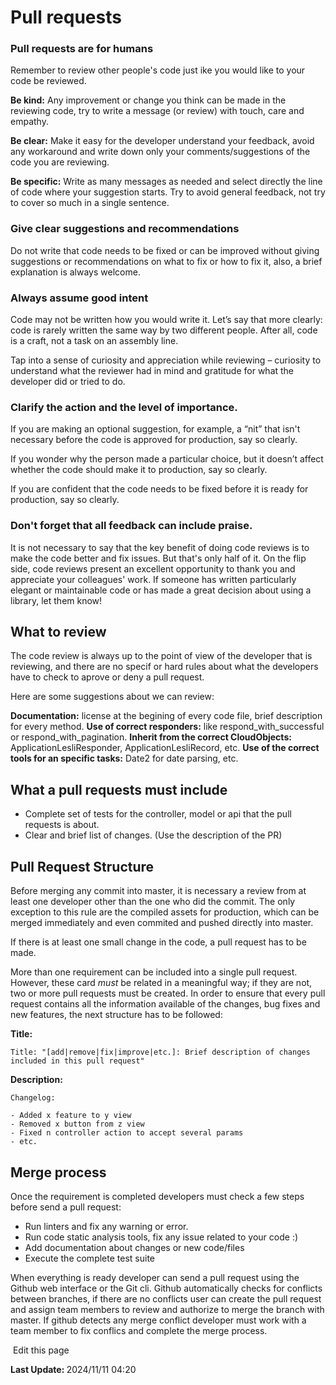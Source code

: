 # Pull requests

### Pull requests are for humans
Remember to review other people's code just ike you would like to your code be reviewed.

**Be kind:** Any improvement or change you think can be made in the reviewing code, try to write a message (or review) with touch, care and empathy.

**Be clear:** Make it easy for the developer understand your feedback, avoid any workaround and write down only your comments/suggestions of the code you are reviewing.

**Be specific:** Write as many messages as needed and select directly the line of code where your suggestion starts. Try to avoid general feedback, not try to cover so much in a single sentence.

### Give clear suggestions and recommendations
Do not write that code needs to be fixed or can be improved without giving suggestions or recommendations on what to fix or how to fix it, also, a brief explanation is always welcome.


### Always assume good intent
Code may not be written how you would write it. Let’s say that more clearly: code is rarely written the same way by two different people. After all, code is a craft, not a task on an assembly line.

Tap into a sense of curiosity and appreciation while reviewing – curiosity to understand what the reviewer had in mind and gratitude for what the developer did or tried to do.


### Clarify the action and the level of importance. 
If you are making an optional suggestion, for example, a “nit” that isn't necessary before the code is approved for production, say so clearly. 

If you wonder why the person made a particular choice, but it doesn’t affect whether the code should make it to production, say so clearly. 

If you are confident that the code needs to be fixed before it is ready for production, say so clearly. 


### Don't forget that all feedback can include praise.
It is not necessary to say that the key benefit of doing code reviews is to make the code better and fix issues. 
But that's only half of it. On the flip side, code reviews present an excellent opportunity to thank you and appreciate your colleagues' work. 
If someone has written particularly elegant or maintainable code or has made a great decision about using a library, let them know!


## What to review 
The code review is always up to the point of view of the developer that is reviewing, and there are no specif or hard rules about what the developers have to check to aprove or deny a pull request.

Here are some suggestions about we can review: 

**Documentation:** license at the begining of every code file, brief description for every method.
**Use of correct responders:** like respond_with_successful or respond_with_pagination.
**Inherit from the correct CloudObjects:** ApplicationLesliResponder, ApplicationLesliRecord, etc.
**Use of the correct tools for an specific tasks:** Date2 for date parsing, etc.


## What a pull requests must include
- Complete set of tests for the controller, model or api that the pull requests is about.
- Clear and brief list of changes. (Use the description of the PR)


## Pull Request Structure
Before merging any commit into master, it is necessary a review from at least one developer other than the one who did the commit. The only exception to this rule are the compiled assets for production, which can be merged immediately and even commited and pushed directly into master. 

If there is at least one small change in the code, a pull request has to be made. 

More than one requirement can be included into a single pull request. However, these card *must* be related in a meaningful way; if they are not, two or more pull requests must be created. In order to ensure that every pull request contains all the information available of the changes, bug fixes and new features, the next structure has to be followed:

__Title:__

```
Title: "[add|remove|fix|improve|etc.]: Brief description of changes included in this pull request"
```

__Description:__ 

```
Changelog:

- Added x feature to y view
- Removed x button from z view
- Fixed n controller action to accept several params
- etc.
```

## Merge process 
Once the requirement is completed developers must check a few steps before send a pull request:

- Run linters and fix any warning or error.
- Run code static analysis tools, fix any issue related to your code :)
- Add documentation about changes or new code/files
- Execute the complete test suite 

When everything is ready developer can send a pull request using the Github web interface or the Git cli.
Github automatically checks for conflicts between branches, if there are no conflicts user can create the pull request and assign team members to review and authorize to merge the branch with master.
If github detects any merge conflict developer must work with a team member to fix conflics and complete the merge process.
<section class="lesli-documentation-footer">
    <p><a><i class="ri-external-link-fill"></i>&nbsp;Edit this page</a><p/>
    <p><b>Last Update: </b>2024/11/11 04:20</p>
</section>
<!-- This code was automatically generated -->
<!-- to update this docs please run rake docs:build -->
